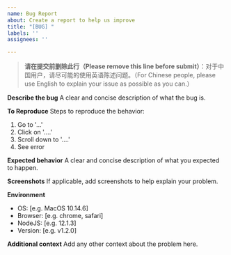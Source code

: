```yaml
---
name: Bug Report
about: Create a report to help us improve
title: "[BUG] "
labels: ''
assignees: ''

---
```


> **请在提交前删除此行（Please remove this line before submit）**：对于中国用户，请尽可能的使用英语陈述问题。（For Chinese people, please use English to explain your issue as possible as you can.）

**Describe the bug**
A clear and concise description of what the bug is.

**To Reproduce**
Steps to reproduce the behavior:
1. Go to '...'
2. Click on '....'
3. Scroll down to '....'
4. See error

**Expected behavior**
A clear and concise description of what you expected to happen.

**Screenshots**
If applicable, add screenshots to help explain your problem.

**Environment**
 - OS: [e.g. MacOS 10.14.6]
 - Browser: [e.g. chrome, safari]
 - NodeJS: [e.g. 12.1.3]
 - Version: [e.g. v1.2.0]

**Additional context**
Add any other context about the problem here.
